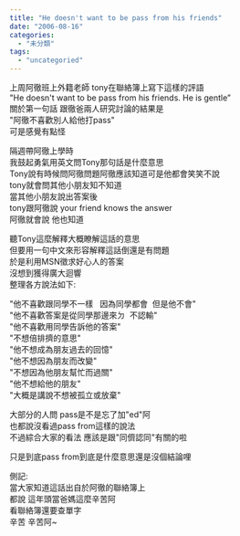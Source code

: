 ```yaml
---
title: "He doesn't want to be pass from his friends"
date: "2006-08-16"
categories: 
  - "未分類"
tags: 
  - "uncategoried"
---
```


上周阿徹班上外籍老師 tony在聯絡簿上寫下這樣的評語  
"He doesn't want to be pass from his friends. He is gentle”  
關於第一句話 跟徹爸兩人研究討論的結果是  
"阿徹不喜歡別人給他打pass"  
可是感覺有點怪

隔週帶阿徹上學時  
我鼓起勇氣用英文問Tony那句話是什麼意思  
Tony說有時候問阿徹問題阿徹應該知道可是他都會笑笑不說  
tony就會問其他小朋友知不知道    
當其他小朋友說出答案後  
tony跟阿徹說 your friend knows the answer  
阿徹就會說 他也知道

聽Tony這麼解釋大概瞭解這話的意思  
但要用一句中文來形容解釋這話倒還是有問題  
於是利用MSN徵求好心人的答案  
沒想到獲得廣大迴響  
整理各方說法如下:

"他不喜歡跟同學不一樣   因為同學都會  但是他不會"  
"他不喜歡答案是從同學那邊來ㄉ  不認輸"  
"他不喜歡用同學告訴他的答案"  
"不想倍排擠的意思"  
"他不想成為朋友過去的回憶"  
"他不想因為朋友而改變"  
"不想因為他朋友幫忙而過關"  
"他不想給他的朋友"  
"大概是講說不想被孤立或放棄"

大部分的人問 pass是不是忘了加"ed"阿  
也都說沒看過pass from這樣的說法  
不過綜合大家的看法 應該是跟"同儕認同"有關的啦

只是到底pass from到底是什麼意思還是沒個結論哩  

側記:  
當大家知道這話出自於阿徹的聯絡簿上  
都說 這年頭當爸媽這麼辛苦阿  
看聯絡簿還要查單字  
辛苦 辛苦阿~
